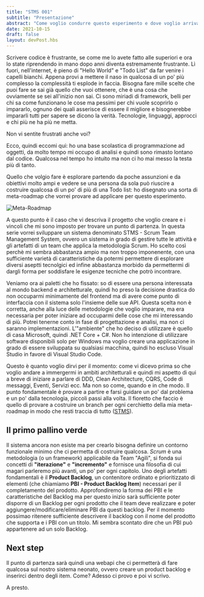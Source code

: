 ```yaml
---
title: "STMS 001"
subtitle: "Presentazione"
abstract: "Come voglio condurre questo esperimento e dove voglio arrivare"
date: 2021-10-15
draft: false
layout: devPost.hbs
---
```


Scrivere codice è frustrante, se come me lo avete fatto alle superiori e ora lo state riprendendo in mano dopo anni diventa estremamente frustrante.
Lì fuori, nell'internet, è pieno di "Hello World" e "Todo List" da far venire i capelli bianchi.
Appena provi a mettere il naso in qualcosa di un po' più complesso la complessità ti esplode in faccia. Bisogna fare mille scelte che puoi fare se sai già quello che vuoi ottenere, che è una cosa che ovviamente se sei all'inizio non sai.
Ci sono miriadi di framework, belli per chi sa come funzionano le cose ma pessimi per chi vuole scoprirlo o impararlo, ognuno dei quali asserisce di essere il migliore e bisognerebbe impararli tutti per sapere se dicono la verità. Tecnologie, linguaggi, approcci e chi più ne ha più ne metta.

Non vi sentite frustrati anche voi?

Ecco, quindi eccomi qui: ho una base scolastica di programmazione ad oggetti, da molto tempo mi occupo di analisi e quindi sono rimasto lontano dal codice. Qualcosa nel tempo ho intuito ma non ci ho mai messo la testa più di tanto.

Quello che volgio fare è esplorare partendo da poche assunzioni e da obiettivi molto ampi e vedere se una persona da sola può riuscire a costruire qualcosa di un po' di più di una Todo list: ho disegnato una sorta di meta-roadmap che vorrei provare ad applicare per questo esperimento.

![Meta-Roadmap](../assets/images/stms001.jpg "La mia meta-roadmap")

A questo punto è il caso che vi descriva il progetto che voglio creare e i vincoli che mi sono imposto per trovare un punto di partenza.
In questa serie vorrei sviluppare un sistema denominato STMS - Scrum Team Management System, ovvero un sistema in grado di gestire tutte le attività e gli artefatti di un team che applica la metodologia Scrum. Ho scelto così perchè mi sembra abbastanza ampio ma non troppo imponenente, con una sufficiente varietà di caratteristiche da potermi permettere di esplorare diversi aseptti tecnolgici ed infine abbastanza morbido da permettermi di dargli forma per soddisfare le esigenze tecniche che potrò incontrare.

Veniamo ora ai paletti che ho fissato: so di essere una persona interessata al mondo backend e architetturale, quindi ho preso la decisione drastica do non occuparmi minimamente del frontend ma di avere come punto di interfaccia con il sistema solo l'insieme delle sue API. Questa scelta non è corretta, anche alla luce delle metodologie che voglio imparare, ma era necessaria per poter iniziare ad occuparmi delle cose che mi interessando di più. Potrei tenerne conto in fase di progettazione e analisi, ma non ci saranno implementazioni.
L'"ambiente" che ho deciso di utilizzare è quello di casa Microsoft, quindi .NET Core + C#. Non ho intenzione di utilizzare software disponibili solo per Windows ma voglio creare una applicazione in grado di essere sviluppata su qualsiasi macchina, quindi ho escluso Visual Studio in favore di Visual Studio Code.

Questo è quanto voglio dirvi per il momento: come vi dicevo prima so che voglio andare a immergermi in ambiti architetturali e quindi mi aspetto di qui a breve di iniziare a parlare di DDD, Clean Architecture, CQRS, Code di messaggi, Eventi, Servizi ecc. Ma non so come, quando e in che modo. Il punto fondamentale è provare a partire e farsi guidare un po' dal problema e un po' dalla tecnologia, piccoli passi alla volta. Il fioretto che faccio è quello di provare a costruire un branch per ogni cerchietto della mia meta-roadmap in modo che resti traccia di tutto ([STMS](https://github.com/informatropico/STMS "Repository su GitHub")).

## Il primo pallino verde
Il sistema ancora non esiste ma per crearlo bisogna definire un contorno funzionale minimo che ci permetta di costruire qualcosa.
*Scrum* è una metodologia (o un framework) applicabile da Team "Agili", si fonda sui concetti di **"iterazione"** e **"incremento"** e fornisce una filosofia di cui magari parleremo più avanti, un po' per ogni capitolo. Uno degli artefatti fondamentali è il **Product Backlog**, un contenitore ordinato e prioritizzato di elementi (che chiamiamo **PBI - Product Backlog Item**) necessari per il completamento del prodotto. Approfondiremo la forma dei PBI e le caratteristiche del Backlog ma per questo inizio sarà sufficiente poter disporre di un Backlog per ogni prodotto che il team deve realizzare e poter aggiungere/modificare/eliminare PBI da questi backlog. Per il momento possimao ritenere sufficiente descrivere il backlog con il nome del prodotto che supporta e i PBI con un titolo. Mi sembra scontato dire che un PBI può appartenere ad un solo Backlog.

## Next step
Il punto di partenza sarà quindi una webapi che ci permetterà di fare qualcosa sul nostro sistema neonato, ovvero creare un product backlog e inserirci dentro degli item.
Come? Adesso ci provo e poi vi scrivo.

A presto.